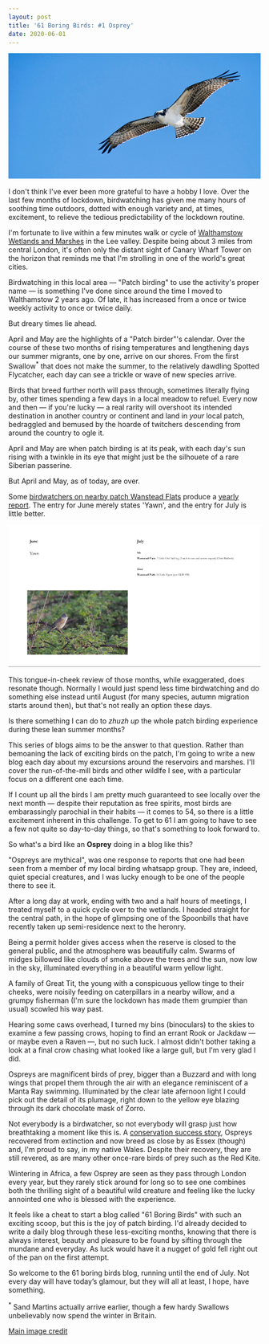 ```yaml
---
layout: post
title: '61 Boring Birds: #1 Osprey'
date: 2020-06-01
---
```


![image](/assets/img/osprey.png)

I don't think I've ever been more grateful to have a hobby I love. Over the last few months of lockdown, birdwatching has given me many hours of soothing time outdoors, dotted with enough variety and, at times, excitement, to relieve the tedious predictability of the lockdown routine. 

I'm fortunate to live within a few minutes walk or cycle of [Walthamstow Wetlands and Marshes](http://walthamstowbirders.blogspot.com/p/the-patch.html) in the Lee valley. Despite being about 3 miles from central London, it's often only the distant sight of Canary Wharf Tower on the horizon that reminds me that I'm strolling in one of the world's great cities.

Birdwatching in this local area &mdash; "Patch birding" to use the activity's proper name &mdash; is something I've done since around the time I moved to Walthamstow 2 years ago. Of late, it has increased from a once or twice weekly activity to once or twice daily. 

But dreary times lie ahead. 

April and May are the highlights of a "Patch birder"'s calendar. Over the course of these two months of rising temperatures and lengthening days our summer migrants, one by one, arrive on our shores. From the first Swallow<sup>*</sup> that does not make the summer, to the relatively dawdling Spotted Flycatcher, each day can see a trickle or wave of new species arrive. 

Birds that breed further north will pass through, sometimes literally flying by, other times spending a few days in a local meadow to refuel. Every now and then &mdash; if you're lucky &mdash; a real rarity will overshoot its intended destination in another country or continent and land in _your_ local patch, bedraggled and bemused by the hoarde of twitchers descending from around the country to ogle it.

April and May are when patch birding is at its peak, with each day's sun rising with a twinkle in its eye that might just be the silhouete of a rare Siberian passerine.

But April and May, as of today, are over.

Some [birdwatchers on nearby patch Wanstead Flats](http://www.wansteadbirder.com/) produce a [yearly report](https://drive.google.com/file/d/1zve7doXUBoWcR1WM808Re51_8xFRdaN4/view). The entry for June merely states 'Yawn', and the entry for July is little better.

![image](/assets/img/wanstead-report.png)

This tongue-in-cheek review of those months, while exaggerated, does resonate though. Normally I would just spend less time birdwatching and do something else instead until August (for many species, autumn migration starts around then), but that's not really an option these days.

Is there something I can do to <em>zhuzh up</em> the whole patch birding experience during these lean summer months?

This series of blogs aims to be the answer to that question. Rather than bemoaning the lack of exciting birds on the patch, I'm going to write a new blog each day about my excursions around the reservoirs and marshes. I'll cover the run-of-the-mill birds and other wildlfe I see, with a particular focus on a different one each time.

If I count up all the birds I am pretty much guaranteed to see locally over the next month &mdash; despite their reputation as free spirits, most birds are embarassingly parochial in their habits &mdash;  it comes to 54, so there is a little excitement inherent in this challenge. To get to 61 I am going to have to see a few not quite so day-to-day things, so that's something to look forward to.

So what's a bird like an <strong>Osprey</strong> doing in a blog like this?

"Ospreys are mythical", was one response to reports that one had been seen from a member of my local birding whatsapp group. They are, indeed, quiet special creatures, and I was lucky enough to be one of the people there to see it.

After a long day at work, ending with two and a half hours of meetings, I treated myself to a quick cycle over to the wetlands. I headed straight for the central path, in the hope of glimpsing one of the Spoonbills that have recently taken up semi-residence next to the heronry. 

Being a permit holder gives access when the reserve is closed to the general public, and the atmosphere was beautifully calm. Swarms of midges billowed like clouds of smoke above the trees and the sun, now low in the sky, illuminated everything in a beautiful warm yellow light.

A family of Great Tit, the young with a conspicuous yellow tinge to their cheeks, were noisily feeding on caterpillars in a nearby willow, and a grumpy fisherman (I'm sure the lockdown has made them grumpier than usual) scowled his way past.

Hearing some caws overhead, I turned my bins (binoculars) to the skies to examine a few passing crows, hoping to find an errant Rook or Jackdaw &mdash; or maybe even a Raven &mdash;, but no such luck. I almost didn't bother taking a look at a final crow chasing what looked like a large gull, but I'm very glad I did.

Ospreys are magnificent birds of prey, bigger than a Buzzard and with long wings that propel them through the air with an elegance reminiscent of a Manta Ray swimming. Illuminated by the clear late afernoon light I could pick out the detail of its plumage, right down to the yellow eye blazing through its dark chocolate mask of Zorro.

Not everybody is a birdwatcher, so not everybody will grasp just how breathtaking a moment like this is. A [conservation success story](https://www.wildlifetrusts.org/where-see-wildlife/where-see-spring-wildlife/ospreys), Ospreys recovered from extinction and now breed as close by as Essex (though) and, I'm proud to say, in my native Wales. Despite their recovery, they are still revered, as are many other once-rare birds of prey such as the Red Kite. 

Wintering in Africa, a few Osprey are seen as they pass through London every year, but they rarely stick around for long so to see one combines both the thrilling sight of a beautiful wild creature and feeling like the lucky annointed one who is blessed with the experience.

It feels like a cheat to start a blog called "61 Boring Birds" with such an exciting scoop, but this is the joy of patch birding. I'd already decided to write a daily blog through these less-exciting months, knowing that there is always interest, beauty and pleasure to be found by sifting through the mundane and everyday. As luck would have it a nugget of gold fell right out of the pan on the first attempt.

So welcome to the 61 boring birds blog, running until the end of July. Not every day will have today’s glamour, but they will all at least, I hope, have something.

<sup>*</sup> Sand Martins actually arrive earlier, though a few hardy Swallows unbelievably now spend the winter in Britain.

[Main image credit](https://www.publicdomainpictures.net/en/view-image.php?image=227513&picture=osprey)
